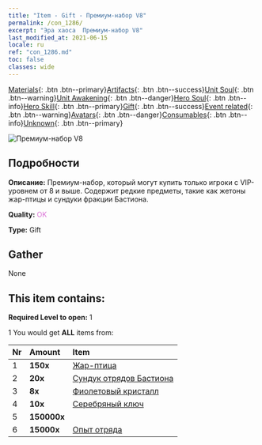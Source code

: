 ```yaml
---
title: "Item - Gift - Премиум-набор V8"
permalink: /con_1286/
excerpt: "Эра хаоса  Премиум-набор V8"
last_modified_at: 2021-06-15
locale: ru
ref: "con_1286.md"
toc: false
classes: wide
---
```

 [Materials](/ItemsRU/){: .btn .btn--primary}[Artifacts](/ItemsRU/Artifacts/){: .btn .btn--success}[Unit Soul](/ItemsRU/UnitSoul/){: .btn .btn--warning}[Unit Awakening](/ItemsRU/UnitAwakening/){: .btn .btn--danger}[Hero Soul](/ItemsRU/HeroSoul/){: .btn .btn--info}[Hero Skill](/ItemsRU/HeroSkill/){: .btn .btn--primary}[Gift](/ItemsRU/Gift/){: .btn .btn--success}[Event related](/ItemsRU/Events/){: .btn .btn--warning}[Avatars](/ItemsRU/Avatars/){: .btn .btn--danger}[Consumables](/ItemsRU/Consumables/){: .btn .btn--info}[Unknown](/ItemsRU/Unknown/){: .btn .btn--primary}

 ![Премиум-набор V8](/images/t/i_905008.png)

## Подробности
 **Описание:** Премиум-набор, который могут купить только игроки с VIP-уровнем от 8 и выше. Содержит редкие предметы, такие как жетоны жар-птицы и сундуки фракции Бастиона.

 **Quality:** <span style="color: #DA70D6">OK</span>

 **Type:** Gift

## Gather

  None

## This item contains:

 **Required Level to open:** 1

 1 You would get **ALL** items  from:

  | Nr | Amount |     Item    |
  |:---|:-------|:------------|
  | 1 |  **150x** | [Жар-птица](/ItemsRU/unt_268/) |  | 
  | 2 |  **20x** | [Сундук отрядов Бастиона](/ItemsRU/con_1270/) |  | 
  | 3 |  **8x** | [Фиолетовый кристалл](/ItemsRU/con_720/) |  | 
  | 4 |  **10x** | [Серебряный ключ](/ItemsRU/con_693/) |  | 
  | 5 |  **150000x** | <i class="fas fa-coins"/> |  | 
  | 6 |  **15000x** | [Опыт отряда](/ItemsRU/con_902/) |  | 
